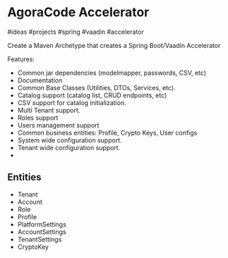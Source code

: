 # AgoraCode Accelerator
#ideas #projects #spring #vaadin #accelerator


Create a Maven Archetype that creates a Spring Boot/Vaadin Accelerator


Features:
- Common jar dependencies (modelmapper, passwords, CSV, etc)
- Documentation
- Common Base Classes (Utilities, DTOs, Services, etc).
- Catalog support (catalog list, CRUD endpoints, etc)
- CSV support for catalog initialization.
- Multi Tenant support.
- Roles support
- Users management support
- Common business entities: Profile, Crypto Keys, User configs
- System wide configuration support.
- Tenant wide configuration support.
-
## Entities
- Tenant
- Account
- Role
- Profile
- PlatformSettings
- AccountSettings
- TenantSettings
- CryptoKey
